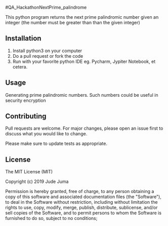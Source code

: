 #QA_HackathonNextPrime_palindrome

This python program returns the next prime palindromic number given an integer (the number must be greater than than the given integer)

## Installation
1. Install python3 on your computer
2. Do a pull request or fork the code
3. Run with your favorite python IDE eg. Pycharm, Jypiter Notebook, et cetera.

## Usage
Generating prime palindromic numbers. Such numbers could be useful in security encryption 

## Contributing
Pull requests are welcome. For major changes, please open an issue first to discuss what you would like to change.

Please make sure to update tests as appropriate.

## License
 
The MIT License (MIT)

Copyright (c) 2019 Jude Juma

Permission is hereby granted, free of charge, to any person obtaining a copy of this software and associated documentation files (the "Software"), to deal in the Software without restriction, including without limitation the rights to use, copy, modify, merge, publish, distribute, sublicense, and/or sell copies of the Software, and to permit persons to whom the Software is furnished to do so, subject to no conditions;
